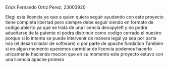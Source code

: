 Erick Fernando Ortiz Perez, 23003920


Elegi esta licencia ya que a quien quiera seguir ayudando con este proyecto tiene completa libertad pero siempre debe seguir siendo
en formato de codigo abierto ya que se trata de una licencia decopyleft y no podra adueñarse de la patente ni podra distrinuir como codigo cerrado el nuestro porque si lo intenta se puede intervenir de manera legal ya sea por parte mia (el desarrollador de software) o por parte de apache fundation
Tambien si en algun momento queremos carmbiar de licencia podemos hacerlo unicamente haciendo mecion que en su momento este proyecto estuvo con 
una licencia apache primero
